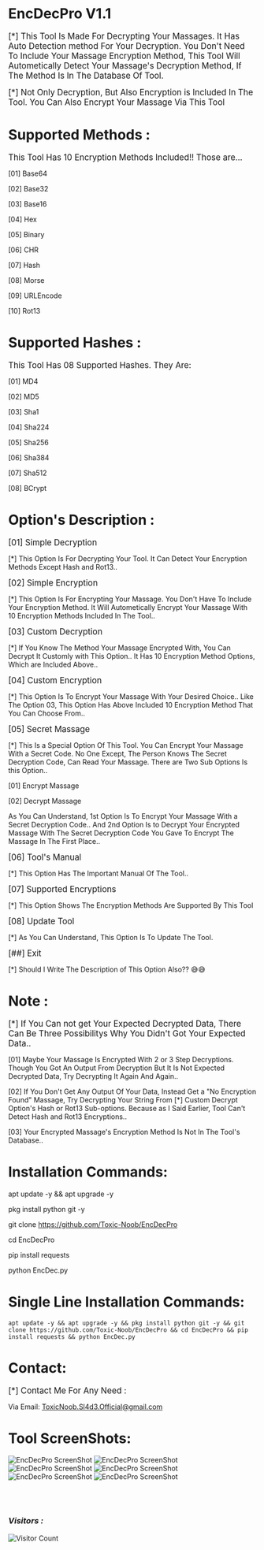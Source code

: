 # EncDecPro V1.1

<big>[*] This Tool Is Made For Decrypting Your Massages. It Has Auto Detection method For Your Decryption. You Don't Need To Include Your Massage Encryption Method, This Tool Will Autometically Detect Your Massage's Decryption Method, If The Method Is In The Database Of Tool.

[*] Not Only Decryption, But Also Encryption is Included In The Tool. You Can Also Encrypt Your Massage Via This Tool</big>

# Supported Methods :

<big> This Tool Has 10 Encryption Methods Included!! Those are...</big>

[01] Base64

[02] Base32

[03] Base16

[04] Hex

[05] Binary

[06] CHR

[07] Hash

[08] Morse

[09] URLEncode

[10] Rot13

# Supported Hashes :

<big> This Tool Has 08 Supported Hashes. They Are:</big>

[01] MD4

[02] MD5

[03] Sha1

[04] Sha224

[05] Sha256

[06] Sha384

[07] Sha512

[08] BCrypt

# Option's Description :

<big>[01] Simple Decryption</big>

[*] This Option Is For Decrypting Your Tool. It Can Detect Your Encryption Methods Except Hash and Rot13..

<big>[02] Simple Encryption</big>

[*] This Option Is For Encrypting Your Massage. You Don't Have To Include Your Encryption Method. It Will Autometically Encrypt Your Massage With 10 Encryption Methods Included In The Tool..

<big>[03] Custom Decryption</big>

[*] If You Know The Method Your Massage Encrypted With, You Can Decrypt It Customly with This Option.. It Has 10 Encryption Method Options, Which are Included Above..

<big>[04] Custom Encryption</big>

[*] This Option Is To Encrypt Your Massage With Your Desired Choice.. Like The Option 03, This Option Has Above Included 10 Encryption Method That You Can Choose From..

<big>[05] Secret Massage</big>

[*] This Is a Special Option Of This Tool. You Can Encrypt Your Massage With a Secret Code. No One Except, The Person Knows The Secret Decryption Code, Can Read Your Massage. There are Two Sub Options Is this Option..

[01] Encrypt Massage

[02] Decrypt Massage

As You Can Understand, 1st Option Is To Encrypt Your Massage With a Secret Decryption Code.. And 2nd Option Is to Decrypt Your Encrypted Massage With The Secret Decryption Code You Gave To Encrypt The Massage In The First Place..

<big>[06] Tool's Manual</big>

[*] This Option Has The Important Manual Of The Tool..

<big>[07] Supported Encryptions</big>

[*] This Option Shows The Encryption Methods Are Supported By This Tool

<big>[08] Update Tool</big>

[*] As You Can Understand, This Option Is To Update The Tool.

<big>[##] Exit</big>

[*] Should I Write The Description of This Option Also?? 😅😅


# Note :

<big>[*] If You Can not get Your Expected Decrypted Data, There Can Be Three Possibilitys Why You Didn't Got Your Expected Data..</big>

[01] Maybe Your Massage Is Encrypted With 2 or 3 Step Decryptions. Though You Got An Output From Decryption But It Is Not Expected Decrypted Data, Try Decrypting It Again And Again..

[02] If You Don't Get Any Output Of Your Data, Instead Get a "No Encryption Found" Massage,  Try Decrypting Your String From [*] Custom Decrypt Option's Hash or Rot13 Sub-options. Because as I Said Earlier, Tool Can't Detect Hash and Rot13 Encryptions..

[03] Your Encrypted Massage's Encryption Method Is Not In The Tool's Database..


# Installation Commands:

apt update -y && apt upgrade -y

pkg install python git -y

git clone https://github.com/Toxic-Noob/EncDecPro

cd EncDecPro

pip install requests

python EncDec.py


# Single Line Installation Commands:

```shell script
apt update -y && apt upgrade -y && pkg install python git -y && git clone https://github.com/Toxic-Noob/EncDecPro && cd EncDecPro && pip install requests && python EncDec.py
```

# Contact:

<big>[*] Contact Me For Any Need :</big>

Via Email: ToxicNoob.Sl4d3.Official@gmail.com


# Tool ScreenShots:
<img src=https://b.top4top.io/p_2197bh0630.jpg alt="EncDecPro ScreenShot">
<img src=https://c.top4top.io/p_21977j5es1.jpg alt="EncDecPro ScreenShot">
<img src=https://d.top4top.io/p_21972ugh02.jpg alt="EncDecPro ScreenShot">
<img src=https://e.top4top.io/p_2197x4xwx3.jpg alt="EncDecPro ScreenShot">
<img src=https://f.top4top.io/p_2197gmj4r4.jpg alt="EncDecPro ScreenShot">
<img src=https://g.top4top.io/p_2197zpcme5.jpg alt="EncDecPro ScreenShot">

<br><br>
<h3><b><i>Visitors :</i></b></h3>


![Visitor Count](https://profile-counter.glitch.me/Toxic-Noob/count.svg)
